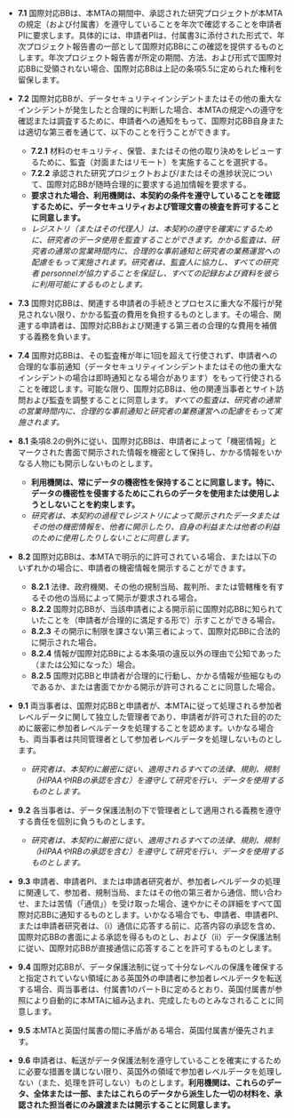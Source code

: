 * **7.1** 国際対応BBは、本MTAの期間中、承認された研究プロジェクトが本MTAの規定（および付属書）を遵守していることを年次で確認することを申請者PIに要求します。具体的には、申請者PIは、付属書3に添付された形式で、年次プロジェクト報告書の一部として国際対応BBにこの確認を提供するものとします。年次プロジェクト報告書が所定の期間、方法、および形式で国際対応BBに受領されない場合、国際対応BBは上記の条項5.5に定められた権利を留保します。

* **7.2** 国際対応BBが、データセキュリティインシデントまたはその他の重大なインシデントが発生したと合理的に判断した場合、本MTAの規定への遵守を確認または調査するために、申請者への通知をもって、国際対応BB自身または適切な第三者を通じて、以下のことを行うことができます。
    * **7.2.1** 材料のセキュリティ、保管、またはその他の取り決めをレビューするために、監査（対面またはリモート）を実施することを選択する。
    * **7.2.2** 承認された研究プロジェクトおよび/またはその進捗状況について、国際対応BBが随時合理的に要求する追加情報を要求する。
    * **要求された場合、**利用機関は、本契約の条件を遵守していることを確認するために、データセキュリティおよび管理文書の検査を許可することに同意します**。**
    * *レジストリ（またはその代理人）は、本契約の遵守を確実にするために、研究者のデータ使用を監査することができます。かかる監査は、研究者の通常の営業時間内に、合理的な事前通知と研究者の業務運営への配慮をもって実施されます。研究者は、監査人に協力し、すべての研究者 personnelが協力することを保証し、すべての記録および資料を彼らに利用可能にするものとします。*

* **7.3** 国際対応BBは、関連する申請者の手続きとプロセスに重大な不履行が発見されない限り、かかる監査の費用を負担するものとします。その場合、関連する申請者は、国際対応BBおよび関連する第三者の合理的な費用を補償する義務を負います。

* **7.4** 国際対応BBは、その監査権が年に1回を超えて行使されず、申請者への合理的な事前通知（データセキュリティインシデントまたはその他の重大なインシデントの場合は即時通知となる場合があります）をもって行使されることを確認します。可能な限り、国際対応BBは、他の関連当事者とサイト訪問および監査を調整することに同意します。*すべての監査は、研究者の通常の営業時間内に、合理的な事前通知と研究者の業務運営への配慮をもって実施されます。*

* **8.1** 条項8.2の例外に従い、国際対応BBは、申請者によって「機密情報」とマークされた書面で開示された情報を機密として保持し、かかる情報をいかなる人物にも開示しないものとします。
    * **利用機関は、常にデータの機密性を保持することに同意します。特に、データの機密性を侵害するためにこれらのデータを使用または使用しようとしないことを約束します。**
    * *研究者は、本契約の過程でレジストリによって開示されたデータまたはその他の機密情報を、他者に開示したり、自身の利益または他者の利益のために使用したりしないことに同意します。*

* **8.2** 国際対応BBは、本MTAで明示的に許可されている場合、または以下のいずれかの場合に、申請者の機密情報を開示することができます。
    * **8.2.1** 法律、政府機関、その他の規制当局、裁判所、または管轄権を有するその他の当局によって開示が要求される場合。
    * **8.2.2** 国際対応BBが、当該申請者による開示前に国際対応BBに知られていたことを（申請者が合理的に満足する形で）示すことができる場合。
    * **8.2.3** その開示に制限を課さない第三者によって、国際対応BBに合法的に開示された場合。
    * **8.2.4** 情報が国際対応BBによる本条項の違反以外の理由で公知であった（または公知になった）場合。
    * **8.2.5** 国際対応BBと申請者が合理的に行動し、かかる情報が些細なものであるか、または書面でかかる開示が許可されることに同意した場合。

* **9.1** 両当事者は、国際対応BBと申請者が、本MTAに従って処理される参加者レベルデータに関して独立した管理者であり、申請者が許可された目的のために厳密に参加者レベルデータを処理することを認めます。いかなる場合も、両当事者は共同管理者として参加者レベルデータを処理しないものとします。
    * *研究者は、本契約に厳密に従い、適用されるすべての法律、規則、規制（HIPAAやIRBの承認を含む）を遵守して研究を行い、データを使用するものとします。*

* **9.2** 各当事者は、データ保護法制の下で管理者として適用される義務を遵守する責任を個別に負うものとします。
    * *研究者は、本契約に厳密に従い、適用されるすべての法律、規則、規制（HIPAAやIRBの承認を含む）を遵守して研究を行い、データを使用するものとします。*

* **9.3** 申請者、申請者PI、または申請者研究者が、参加者レベルデータの処理に関連して、参加者、規制当局、またはその他の第三者から通信、問い合わせ、または苦情（「通信」）を受け取った場合、速やかにその詳細をすべて国際対応BBに通知するものとします。いかなる場合でも、申請者、申請者PI、または申請者研究者は、（i）通信に応答する前に、応答内容の承認を含め、国際対応BBの書面による承認を得るものとし、および（ii）データ保護法制に従い、国際対応BBが直接通信に応答することを許可するものとします。

* **9.4** 国際対応BBが、データ保護法制に従って十分なレベルの保護を確保すると指定されていない領域にある英国外の申請者に参加者レベルデータを転送する場合、両当事者は、付属書1のパートBに定めるとおり、英国付属書が参照により自動的に本MTAに組み込まれ、完成したものとみなされることに同意します。

* **9.5** 本MTAと英国付属書の間に矛盾がある場合、英国付属書が優先されます。

* **9.6** 申請者は、転送がデータ保護法制を遵守していることを確実にするために必要な措置を講じない限り、英国外の領域で参加者レベルデータを処理しない（また、処理を許可しない）ものとします。**利用機関は、これらのデータ、全体または一部、またはこれらのデータから派生した一切の材料を、承認された担当者にのみ譲渡または開示することに同意します。**